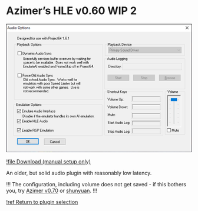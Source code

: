 # Azimer’s HLE v0.60 WIP 2

![](./img/azimer.png)

[!file Download (manual setup only)](https://www.dropbox.com/s/7gete7pasuagz41/Azimer%20HLE%20Audio%20v0.60%20WIP%202.zip?dl=1)

An older, but solid audio plugin with reasonably low latency. 

!!!
The configuration, including volume does not get saved - if this bothers you, try [Azimer v0.70](azi70.md) or [shunyuan](shunyuan.md).
!!!

[!ref Return to plugin selection](plugin_setup.md#plugin-selection)
